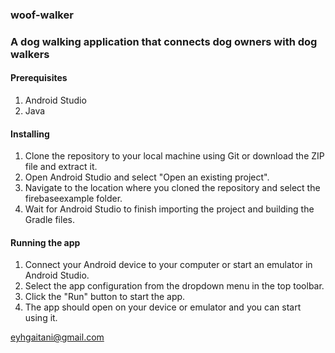 ### **woof-walker**
### A dog walking application that connects dog owners with dog walkers

#### Prerequisites
1. Android Studio
2. Java

#### Installing 
1. Clone the repository to your local machine using Git or download the ZIP file and extract it.
2. Open Android Studio and select "Open an existing project".
3. Navigate to the location where you cloned the repository and select the firebaseexample folder.
4. Wait for Android Studio to finish importing the project and building the Gradle files.

#### Running the app
1. Connect your Android device to your computer or start an emulator in Android Studio.
2. Select the app configuration from the dropdown menu in the top toolbar.
3. Click the "Run" button to start the app.
4. The app should open on your device or emulator and you can start using it.

<eyhgaitani@gmail.com>
